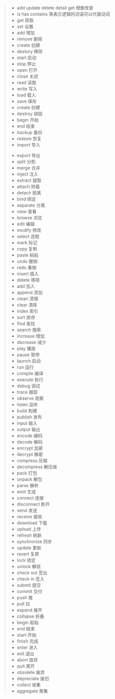 > - add update delete detail get 增删改查
> - is has contains 等表示逻辑的词语可以代替动词
> - get 获取
> - set 设置
> - add 增加
> - remove 删除
> - create 创建
> - destory 移除
> - start 启动
> - stop 停止
> - open 打开
> - close 关闭
> - read 读取
> - write 写入
> - load 载入
> - save 保存
> - create 创建
> - destroy 销毁
> - begin 开始
> - end 结束
> - backup 备份
> - restore 恢复
> - import 导入
>
> * export 导出
> * split 分割
> * merge 合并
> * inject 注入
> * extract 提取
> * attach 附着
> * detach 脱离
> * bind 绑定
> * separate 分离
> * view 查看
> * browse 浏览
> * edit 编辑
> * modify 修改
> * select 选取
> * mark 标记
> * copy 复制
> * paste 粘贴
> * undo 撤销
> * redo 重做
> * insert 插入
> * delete 移除
> * add 加入
> * append 添加
> * clean 清理
> * clear 清除
> * index 索引
> * sort 排序
> * find 查找
> * search 搜索
> * increase 增加
> * decrease 减少
> * play 播放
> * pause 暂停
> * launch 启动
> * run 运行
> * compile 编译
> * execute 执行
> * debug 调试
> * trace 跟踪
> * observe 观察
> * listen 监听
> * build 构建
> * publish 发布
> * input 输入
> * output 输出
> * encode 编码
> * decode 解码
> * encrypt 加密
> * decrypt 解密
> * compress 压缩
> * decompress 解压缩
> * pack 打包
> * unpack 解包
> * parse 解析
> * emit 生成
> * connect 连接
> * disconnect 断开
> * send 发送
> * receive 接收
> * download 下载
> * upload 上传
> * refresh 刷新
> * synchronize 同步
> * update 更新
> * revert 复原
> * lock 锁定
> * unlock 解锁
> * check out 签出
> * check in 签入
> * submit 提交
> * commit 交付
> * push 推
> * pull 拉
> * expand 展开
> * collapse 折叠
> * begin 起始
> * end 结束
> * start 开始
> * finish 完成
> * enter 进入
> * exit 退出
> * abort 放弃
> * quit 离开
> * obsolete 废弃
> * depreciate 废旧
> * collect 收集
> * aggregate 聚集
